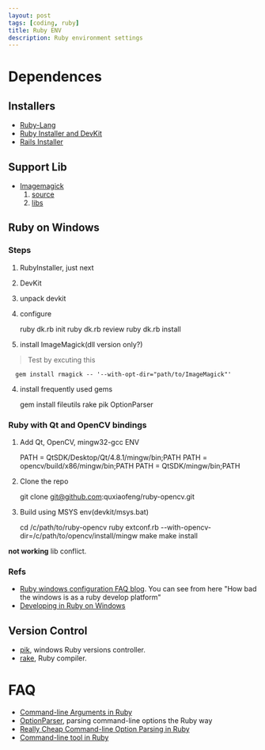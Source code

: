 ```yaml
---
layout: post
tags: [coding, ruby]
title: Ruby ENV
description: Ruby environment settings
---
```


# Dependences

## Installers

+ [Ruby-Lang](http://www.ruby-lang.org/en/downloads/)
+ [Ruby Installer and DevKit](http://rubyinstaller.org/downloads/)
+ [Rails Installer](http://railsinstaller.org/)

## Support Lib

+ [Imagemagick](http://www.imagemagick.org/)
  1. [source](http://www.imagemagick.org/script/download.php)
  2. [libs](http://www.imagemagick.org/script/binary-releases.php#windows)

## Ruby on Windows

### Steps

1. RubyInstaller, just next
2. DevKit
  1. unpack devkit
  2. configure
      
      ruby dk.rb init
      ruby dk.rb review
      ruby dk.rb install

3. install ImageMagick(dll version only?)

> Test by excuting this

      gem install rmagick -- '--with-opt-dir="path/to/ImageMagick"'

4. install frequently used gems

      gem install fileutils rake pik OptionParser

### Ruby with Qt and OpenCV bindings

1. Add Qt, OpenCV, mingw32-gcc ENV

      PATH = QtSDK/Desktop/Qt/4.8.1/mingw/bin;PATH
      PATH = opencv/build/x86/mingw/bin;PATH
      PATH = QtSDK/mingw/bin;PATH

2. Clone the repo

      git clone git@github.com:quxiaofeng/ruby-opencv.git

3. Build using MSYS env(devkit/msys.bat)

      cd /c/path/to/ruby-opencv
      ruby extconf.rb --with-opencv-dir=/c/path/to/opencv/install/mingw
      make
      make install

**not working** lib conflict.

### Refs

+ [Ruby windows configuration FAQ blog](http://rubyonwindows.blogspot.hk/). You can see from here "How bad the windows is as a ruby develop platform"
+ [Developing in Ruby on Windows](http://stackoverflow.com/questions/1013270/developing-in-ruby-on-windows)

## Version Control

+ [pik](https://github.com/vertiginous/pik), windows Ruby versions controller.
+ [rake](https://github.com/luislavena/rake-compiler/), Ruby compiler.

# FAQ

+ [Command-line Arguments in Ruby](http://ruby.about.com/od/rubyfeatures/a/argv.htm)
+ [OptionParser](http://ruby.about.com/od/advancedruby/a/optionparser.htm), parsing command-line options the Ruby way
+ [Really Cheap Command-line Option Parsing in Ruby](http://stackoverflow.com/questions/897630/really-cheap-command-line-option-parsing-in-ruby)
+ [Command-line tool in Ruby](http://rubylearning.com/blog/2011/01/03/how-do-i-make-a-command-line-tool-in-ruby/)

